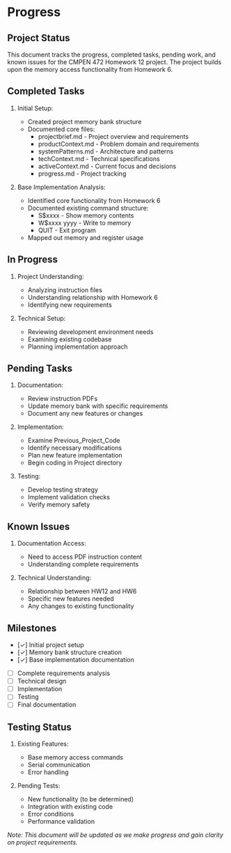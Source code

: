 # Progress

## Project Status
This document tracks the progress, completed tasks, pending work, and known issues for the CMPEN 472 Homework 12 project. The project builds upon the memory access functionality from Homework 6.

## Completed Tasks
1. Initial Setup:
   - Created project memory bank structure
   - Documented core files:
     - projectbrief.md - Project overview and requirements
     - productContext.md - Problem domain and requirements
     - systemPatterns.md - Architecture and patterns
     - techContext.md - Technical specifications
     - activeContext.md - Current focus and decisions
     - progress.md - Project tracking

2. Base Implementation Analysis:
   - Identified core functionality from Homework 6
   - Documented existing command structure:
     - S$xxxx - Show memory contents
     - W$xxxx yyyy - Write to memory
     - QUIT - Exit program
   - Mapped out memory and register usage

## In Progress
1. Project Understanding:
   - Analyzing instruction files
   - Understanding relationship with Homework 6
   - Identifying new requirements

2. Technical Setup:
   - Reviewing development environment needs
   - Examining existing codebase
   - Planning implementation approach

## Pending Tasks
1. Documentation:
   - Review instruction PDFs
   - Update memory bank with specific requirements
   - Document any new features or changes

2. Implementation:
   - Examine Previous_Project_Code
   - Identify necessary modifications
   - Plan new feature implementation
   - Begin coding in Project directory

3. Testing:
   - Develop testing strategy
   - Implement validation checks
   - Verify memory safety

## Known Issues
1. Documentation Access:
   - Need to access PDF instruction content
   - Understanding complete requirements

2. Technical Understanding:
   - Relationship between HW12 and HW6
   - Specific new features needed
   - Any changes to existing functionality

## Milestones
- [✓] Initial project setup
- [✓] Memory bank structure creation
- [✓] Base implementation documentation
- [ ] Complete requirements analysis
- [ ] Technical design
- [ ] Implementation
- [ ] Testing
- [ ] Final documentation

## Testing Status
1. Existing Features:
   - Base memory access commands
   - Serial communication
   - Error handling

2. Pending Tests:
   - New functionality (to be determined)
   - Integration with existing code
   - Error conditions
   - Performance validation

*Note: This document will be updated as we make progress and gain clarity on project requirements.* 